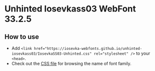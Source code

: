 # Unhinted Iosevkass03 WebFont 33.2.5

## How to use

- Add `<link href="https://iosevka-webfonts.github.io/unhinted-iosevkass03/IosevkaSS03-Unhinted.css" rel="stylesheet" />` to your `<head>`.
- Check out the [CSS file](./IosevkaSS03-Unhinted.css) for browsing the name of font family.
